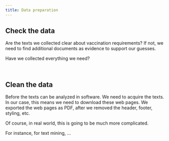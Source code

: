 ```yaml
---
title: Data preparation
---
```


## Check the data
Are the texts we collected clear about vaccination requirements?  If not, we need to find additional documents as evidence to support our guesses. 

Have we collected everything we need? 

<br>

## Clean the data

Before the texts can be analyzed in software. We need to acquire the texts. In our case, this means we need to download these web pages. 
We exported the web pages as PDF, after we removed the header, footer, styling, etc. 

Of course, in real world, this is going to be much more complicated.

For instance, for text mining, ...
